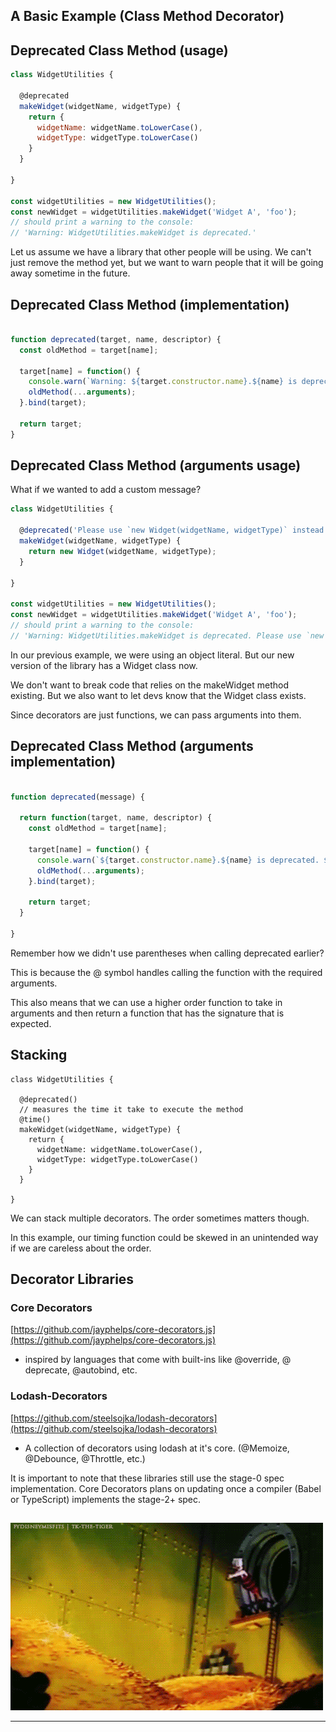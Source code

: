 ## A Basic Example (Class Method Decorator)

## Deprecated Class Method (usage)

```javascript
class WidgetUtilities {

  @deprecated
  makeWidget(widgetName, widgetType) {
    return {
      widgetName: widgetName.toLowerCase(),
      widgetType: widgetType.toLowerCase()
    }
  }

}

const widgetUtilities = new WidgetUtilities();
const newWidget = widgetUtilities.makeWidget('Widget A', 'foo');
// should print a warning to the console:
// 'Warning: WidgetUtilities.makeWidget is deprecated.'
```

<div class="notes">
Let us assume we have a library that other people will be using. We can't just remove the method yet, but we want to warn people that it will be going away sometime in the future.
</div>

## Deprecated Class Method (implementation)

```javascript

function deprecated(target, name, descriptor) {
  const oldMethod = target[name];

  target[name] = function() {
  	console.warn(`Warning: ${target.constructor.name}.${name} is deprecated.`);
    oldMethod(...arguments);
  }.bind(target);
  
  return target;
}

```

## Deprecated Class Method (arguments usage)

What if we wanted to add a custom message?

```javascript
class WidgetUtilities {

  @deprecated('Please use `new Widget(widgetName, widgetType)` instead.')
  makeWidget(widgetName, widgetType) {
    return new Widget(widgetName, widgetType);
  }

}

const widgetUtilities = new WidgetUtilities();
const newWidget = widgetUtilities.makeWidget('Widget A', 'foo');
// should print a warning to the console:
// 'Warning: WidgetUtilities.makeWidget is deprecated. Please use `new Widget(widgetName, widgetType)` instead.'
```

<div class="notes">
In our previous example, we were using an object literal. But our new version of the library has a Widget class now.

We don't want to break code that relies on the makeWidget method existing. But we also want to let devs know that the Widget class exists.

Since decorators are just functions, we can pass arguments into them.
</div>

## Deprecated Class Method (arguments implementation)

```javascript

function deprecated(message) {

  return function(target, name, descriptor) {
    const oldMethod = target[name];

    target[name] = function() {
      console.warn(`${target.constructor.name}.${name} is deprecated. ${message}`);
      oldMethod(...arguments);
    }.bind(target);
    
    return target;
  }

}

```

<div class="notes">
Remember how we didn't use parentheses when calling deprecated earlier?

This is because the @ symbol handles calling the function with the required arguments.

This also means that we can use a higher order function to take in arguments and then return a function that has the signature that is expected.
</div>

## Stacking

```
class WidgetUtilities {

  @deprecated()
  // measures the time it take to execute the method
  @time() 
  makeWidget(widgetName, widgetType) {
    return {
      widgetName: widgetName.toLowerCase(),
      widgetType: widgetType.toLowerCase()
    }
  }

}

```

<div class="notes">

We can stack multiple decorators. The order sometimes matters though.

In this example, our timing function could be skewed in an unintended way if we are careless about the order.

</div>

## Decorator Libraries

### Core Decorators
[https://github.com/jayphelps/core-decorators.js](https://github.com/jayphelps/core-decorators.js)

- inspired by languages that come with built-ins like @​override, @​deprecate, @​autobind, etc.

### Lodash-Decorators
[https://github.com/steelsojka/lodash-decorators](https://github.com/steelsojka/lodash-decorators)

- A collection of decorators using lodash at it's core. (@Memoize, @Debounce, @Throttle, etc.)

<div class="notes">

It is important to note that these libraries still use the stage-0 spec implementation. Core Decorators plans on updating once a compiler (Babel or TypeScript) implements the stage-2+ spec.

</div>

##

![](assets/good-dive.gif)

---
